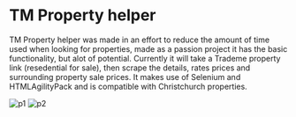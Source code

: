 # TM Property helper

TM Property helper was made in an effort to reduce the amount of time used when looking for properties, made as a passion project it has the basic functionality, but alot of potential. Currently it will take a Trademe property link (resedential for sale), then scrape the details, rates prices and surrounding property sale prices. It makes use of Selenium and HTMLAgilityPack and is compatible with Christchurch properties.

![p1](https://i.imgur.com/oYTdnyb.png)
![p2](https://i.imgur.com/VMUPJEv.png)
